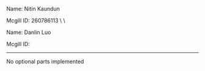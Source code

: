 Name: Nitin Kaundun

Mcgill ID: 260786113
\ \

Name: Danlin Luo

Mcgill ID: 

----------------------------------------------------------------------
No optional parts implemented
